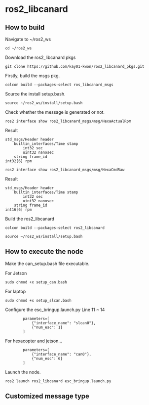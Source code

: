 # ros2_libcanard

## How to build


Navigate to ~/ros2_ws

```
cd ~/ros2_ws
```

Download the ros2_libcanard pkgs
```
git clone https://github.com/kay01-kwon/ros2_libcanard_pkgs.git
```

Firstly, build the msgs pkg.
```
colcon build --packages-select ros_libcanard_msgs
```

Source the install setup.bash.
```
source ~/ros2_ws/install/setup.bash
```

Check whether the message is generated or not.

```
ros2 interface show ros2_libcanard_msgs/msg/HexaActualRpm
```

Result
```
std_msgs/Header header
	builtin_interfaces/Time stamp
		int32 sec
		uint32 nanosec
	string frame_id
int32[6] rpm
```

```
ros2 interface show ros2_libcanard_msgs/msg/HexaCmdRaw
```

Result
```
std_msgs/Header header
	builtin_interfaces/Time stamp
		int32 sec
		uint32 nanosec
	string frame_id
int16[6] rpm
```

Build the ros2_libcanard
```
colcon build --packages-select ros2_libcanard
```

```
source ~/ros2_ws/install/setup.bash
```

## How to execute the node

Make the can_setup.bash file executable.

For Jetson
```
sudo chmod +x setup_can.bash
```


For laptop
```
sudo chmod +x setup_slcan.bash
```

Configure the esc_bringup.launch.py
Line 11 ~ 14

```
        parameters=[
            {"interface_name": "slcan0"},
            {"num_esc": 1}
        ]
```

For hexacopter and jetson...

```
        parameters=[
            {"interface_name": "can0"},
            {"num_esc": 6}
        ]
```

Launch the node.

```
ros2 launch ros2_libcanard esc_bringup.launch.py
```

## Customized message type


